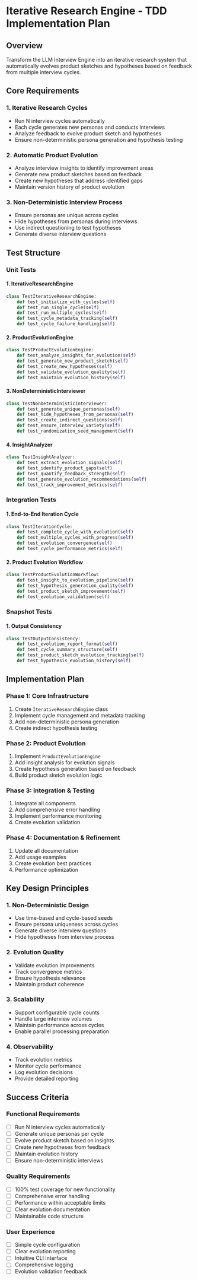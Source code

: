 # Iterative Research Engine - TDD Implementation Plan

## Overview

Transform the LLM Interview Engine into an iterative research system that automatically evolves product sketches and hypotheses based on feedback from multiple interview cycles.

## Core Requirements

### 1. Iterative Research Cycles

- Run N interview cycles automatically
- Each cycle generates new personas and conducts interviews
- Analyze feedback to evolve product sketch and hypotheses
- Ensure non-deterministic persona generation and hypothesis testing

### 2. Automatic Product Evolution

- Analyze interview insights to identify improvement areas
- Generate new product sketches based on feedback
- Create new hypotheses that address identified gaps
- Maintain version history of product evolution

### 3. Non-Deterministic Interview Process

- Ensure personas are unique across cycles
- Hide hypotheses from personas during interviews
- Use indirect questioning to test hypotheses
- Generate diverse interview questions

## Test Structure

### Unit Tests

#### 1. IterativeResearchEngine

```python
class TestIterativeResearchEngine:
    def test_initialize_with_cycles(self)
    def test_run_single_cycle(self)
    def test_run_multiple_cycles(self)
    def test_cycle_metadata_tracking(self)
    def test_cycle_failure_handling(self)
```

#### 2. ProductEvolutionEngine

```python
class TestProductEvolutionEngine:
    def test_analyze_insights_for_evolution(self)
    def test_generate_new_product_sketch(self)
    def test_create_new_hypotheses(self)
    def test_validate_evolution_quality(self)
    def test_maintain_evolution_history(self)
```

#### 3. NonDeterministicInterviewer

```python
class TestNonDeterministicInterviewer:
    def test_generate_unique_personas(self)
    def test_hide_hypotheses_from_personas(self)
    def test_create_indirect_questions(self)
    def test_ensure_interview_variety(self)
    def test_randomization_seed_management(self)
```

#### 4. InsightAnalyzer

```python
class TestInsightAnalyzer:
    def test_extract_evolution_signals(self)
    def test_identify_product_gaps(self)
    def test_quantify_feedback_strength(self)
    def test_generate_evolution_recommendations(self)
    def test_track_improvement_metrics(self)
```

### Integration Tests

#### 1. End-to-End Iteration Cycle

```python
class TestIterationCycle:
    def test_complete_cycle_with_evolution(self)
    def test_multiple_cycles_with_progress(self)
    def test_evolution_convergence(self)
    def test_cycle_performance_metrics(self)
```

#### 2. Product Evolution Workflow

```python
class TestProductEvolutionWorkflow:
    def test_insight_to_evolution_pipeline(self)
    def test_hypothesis_generation_quality(self)
    def test_product_sketch_improvement(self)
    def test_evolution_validation(self)
```

### Snapshot Tests

#### 1. Output Consistency

```python
class TestOutputConsistency:
    def test_evolution_report_format(self)
    def test_cycle_summary_structure(self)
    def test_product_sketch_evolution_tracking(self)
    def test_hypothesis_evolution_history(self)
```

## Implementation Plan

### Phase 1: Core Infrastructure

1. Create `IterativeResearchEngine` class
2. Implement cycle management and metadata tracking
3. Add non-deterministic persona generation
4. Create indirect hypothesis testing

### Phase 2: Product Evolution

1. Implement `ProductEvolutionEngine`
2. Add insight analysis for evolution signals
3. Create hypothesis generation based on feedback
4. Build product sketch evolution logic

### Phase 3: Integration & Testing

1. Integrate all components
2. Add comprehensive error handling
3. Implement performance monitoring
4. Create evolution validation

### Phase 4: Documentation & Refinement

1. Update all documentation
2. Add usage examples
3. Create evolution best practices
4. Performance optimization

## Key Design Principles

### 1. Non-Deterministic Design

- Use time-based and cycle-based seeds
- Ensure persona uniqueness across cycles
- Generate diverse interview questions
- Hide hypotheses from interview process

### 2. Evolution Quality

- Validate evolution improvements
- Track convergence metrics
- Ensure hypothesis relevance
- Maintain product coherence

### 3. Scalability

- Support configurable cycle counts
- Handle large interview volumes
- Maintain performance across cycles
- Enable parallel processing preparation

### 4. Observability

- Track evolution metrics
- Monitor cycle performance
- Log evolution decisions
- Provide detailed reporting

## Success Criteria

### Functional Requirements

- [ ] Run N interview cycles automatically
- [ ] Generate unique personas per cycle
- [ ] Evolve product sketch based on insights
- [ ] Create new hypotheses from feedback
- [ ] Maintain evolution history
- [ ] Ensure non-deterministic interviews

### Quality Requirements

- [ ] 100% test coverage for new functionality
- [ ] Comprehensive error handling
- [ ] Performance within acceptable limits
- [ ] Clear evolution documentation
- [ ] Maintainable code structure

### User Experience

- [ ] Simple cycle configuration
- [ ] Clear evolution reporting
- [ ] Intuitive CLI interface
- [ ] Comprehensive logging
- [ ] Evolution validation feedback
